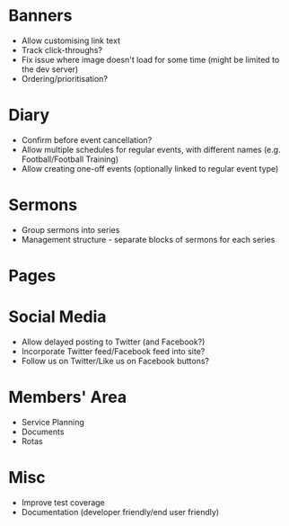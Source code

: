 # Banners

* Allow customising link text
* Track click-throughs?
* Fix issue where image doesn't load for some time (might be limited to the
  dev server)
* Ordering/prioritisation?

# Diary

* Confirm before event cancellation?
* Allow multiple schedules for regular events, with different names (e.g.
  Football/Football Training)
* Allow creating one-off events (optionally linked to regular event type)

# Sermons

* Group sermons into series
* Management structure - separate blocks of sermons for each series

# Pages

# Social Media

* Allow delayed posting to Twitter (and Facebook?)
* Incorporate Twitter feed/Facebook feed into site?
* Follow us on Twitter/Like us on Facebook buttons?

# Members' Area

* Service Planning
* Documents
* Rotas

# Misc

* Improve test coverage
* Documentation (developer friendly/end user friendly)
